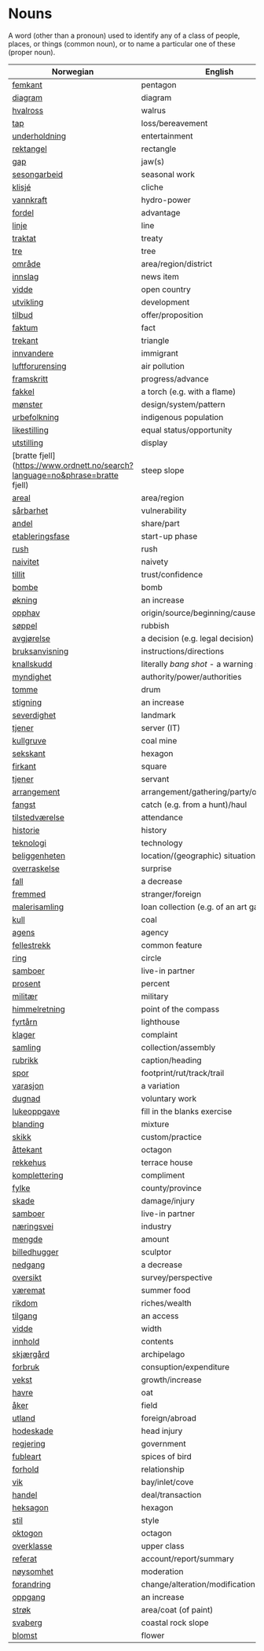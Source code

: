 # Nouns

A word (other than a pronoun) used to identify any of a class of people, places, or things (common noun), or to name a particular one of these (proper noun).

| Norwegian | English | Gender |
| --- | --- | --- |
| [femkant](https://www.ordnett.no/search?language=no&phrase=femkant) | pentagon | m |
| [diagram](https://www.ordnett.no/search?language=no&phrase=diagram) | diagram | i |
| [hvalross](https://www.ordnett.no/search?language=no&phrase=hvalross) | walrus | m |
| [tap](https://www.ordnett.no/search?language=no&phrase=tap) | loss/bereavement | i |
| [underholdning](https://www.ordnett.no/search?language=no&phrase=underholdning) | entertainment | m |
| [rektangel](https://www.ordnett.no/search?language=no&phrase=rektangel) | rectangle | i |
| [gap](https://www.ordnett.no/search?language=no&phrase=gap) | jaw(s) | m |
| [sesongarbeid](https://www.ordnett.no/search?language=no&phrase=sesongarbeid) | seasonal work | i |
| [klisjé](https://www.ordnett.no/search?language=no&phrase=klisjé) | cliche | m |
| [vannkraft](https://www.ordnett.no/search?language=no&phrase=vannkraft) | hydro-power | m |
| [fordel](https://www.ordnett.no/search?language=no&phrase=fordel) | advantage | m |
| [linje](https://www.ordnett.no/search?language=no&phrase=linje) | line | m |
| [traktat](https://www.ordnett.no/search?language=no&phrase=traktat) | treaty | m |
| [tre](https://www.ordnett.no/search?language=no&phrase=tre) | tree | i |
| [område](https://www.ordnett.no/search?language=no&phrase=område) | area/region/district | i |
| [innslag](https://www.ordnett.no/search?language=no&phrase=innslag) | news item | i |
| [vidde](https://www.ordnett.no/search?language=no&phrase=vidde) | open country | m |
| [utvikling](https://www.ordnett.no/search?language=no&phrase=utvikling) | development | m |
| [tilbud](https://www.ordnett.no/search?language=no&phrase=tilbud) | offer/proposition | i |
| [faktum](https://www.ordnett.no/search?language=no&phrase=faktum) | fact | i |
| [trekant](https://www.ordnett.no/search?language=no&phrase=trekant) | triangle | m |
| [innvandere](https://www.ordnett.no/search?language=no&phrase=innvandere) | immigrant | m |
| [luftforurensing](https://www.ordnett.no/search?language=no&phrase=luftforurensing) | air pollution | m |
| [framskritt](https://www.ordnett.no/search?language=no&phrase=framskritt) | progress/advance | i |
| [fakkel](https://www.ordnett.no/search?language=no&phrase=fakkel) | a torch (e.g. with a flame) | m |
| [mønster](https://www.ordnett.no/search?language=no&phrase=mønster) | design/system/pattern | i |
| [urbefolkning](https://www.ordnett.no/search?language=no&phrase=urbefolkning) | indigenous population | m |
| [likestilling](https://www.ordnett.no/search?language=no&phrase=likestilling) | equal status/opportunity | m |
| [utstilling](https://www.ordnett.no/search?language=no&phrase=utstilling) | display | m |
| [bratte fjell](https://www.ordnett.no/search?language=no&phrase=bratte fjell) | steep slope | m |
| [areal](https://www.ordnett.no/search?language=no&phrase=areal) | area/region | i |
| [sårbarhet](https://www.ordnett.no/search?language=no&phrase=sårbarhet) | vulnerability | m |
| [andel](https://www.ordnett.no/search?language=no&phrase=andel) | share/part | m |
| [etableringsfase](https://www.ordnett.no/search?language=no&phrase=etableringsfase) | start-up phase | m |
| [rush](https://www.ordnett.no/search?language=no&phrase=rush) | rush | i |
| [naivitet](https://www.ordnett.no/search?language=no&phrase=naivitet) | naivety | m |
| [tillit](https://www.ordnett.no/search?language=no&phrase=tillit) | trust/confidence | m |
| [bombe](https://www.ordnett.no/search?language=no&phrase=bombe) | bomb | m |
| [økning](https://www.ordnett.no/search?language=no&phrase=økning) | an increase | m |
| [opphav](https://www.ordnett.no/search?language=no&phrase=opphav) | origin/source/beginning/cause | i |
| [søppel](https://www.ordnett.no/search?language=no&phrase=søppel) | rubbish | i |
| [avgjørelse](https://www.ordnett.no/search?language=no&phrase=avgjørelse) | a decision (e.g. legal decision) | m |
| [bruksanvisning](https://www.ordnett.no/search?language=no&phrase=bruksanvisning) | instructions/directions | m |
| [knallskudd](https://www.ordnett.no/search?language=no&phrase=knallskudd) | literally _bang shot_ - a warning shot gun | i |
| [myndighet](https://www.ordnett.no/search?language=no&phrase=myndighet) | authority/power/authorities | m |
| [tomme](https://www.ordnett.no/search?language=no&phrase=tomme) | drum | m |
| [stigning](https://www.ordnett.no/search?language=no&phrase=stigning) | an increase | m |
| [severdighet](https://www.ordnett.no/search?language=no&phrase=severdighet) | landmark | m |
| [tjener](https://www.ordnett.no/search?language=no&phrase=tjener) | server (IT) | m |
| [kullgruve](https://www.ordnett.no/search?language=no&phrase=kullgruve) | coal mine | m |
| [sekskant](https://www.ordnett.no/search?language=no&phrase=sekskant) | hexagon | m |
| [firkant](https://www.ordnett.no/search?language=no&phrase=firkant) | square | m |
| [tjener](https://www.ordnett.no/search?language=no&phrase=tjener) | servant | m |
| [arrangement](https://www.ordnett.no/search?language=no&phrase=arrangement) | arrangement/gathering/party/organisation | i |
| [fangst](https://www.ordnett.no/search?language=no&phrase=fangst) | catch (e.g. from a hunt)/haul | m |
| [tilstedværelse](https://www.ordnett.no/search?language=no&phrase=tilstedværelse) | attendance | i |
| [historie](https://www.ordnett.no/search?language=no&phrase=historie) | history | m/f |
| [teknologi](https://www.ordnett.no/search?language=no&phrase=teknologi) | technology | m |
| [beliggenheten](https://www.ordnett.no/search?language=no&phrase=beliggenheten) | location/(geographic) situation | m/f |
| [overraskelse](https://www.ordnett.no/search?language=no&phrase=overraskelse) | surprise | m |
| [fall](https://www.ordnett.no/search?language=no&phrase=fall) | a decrease | i |
| [fremmed](https://www.ordnett.no/search?language=no&phrase=fremmed) | stranger/foreign | m |
| [malerisamling](https://www.ordnett.no/search?language=no&phrase=malerisamling) | loan collection (e.g. of an art gallery) | m |
| [kull](https://www.ordnett.no/search?language=no&phrase=kull) | coal | i |
| [agens](https://www.ordnett.no/search?language=no&phrase=agens) | agency | m |
| [fellestrekk](https://www.ordnett.no/search?language=no&phrase=fellestrekk) | common feature | i |
| [ring](https://www.ordnett.no/search?language=no&phrase=ring) | circle | m |
| [samboer](https://www.ordnett.no/search?language=no&phrase=samboer) | live-in partner | m |
| [prosent](https://www.ordnett.no/search?language=no&phrase=prosent) | percent | m |
| [militær](https://www.ordnett.no/search?language=no&phrase=militær) | military | m |
| [himmelretning](https://www.ordnett.no/search?language=no&phrase=himmelretning) | point of the compass | m |
| [fyrtårn](https://www.ordnett.no/search?language=no&phrase=fyrtårn) | lighthouse | i |
| [klager](https://www.ordnett.no/search?language=no&phrase=klager) | complaint | m |
| [samling](https://www.ordnett.no/search?language=no&phrase=samling) | collection/assembly | m |
| [rubrikk](https://www.ordnett.no/search?language=no&phrase=rubrikk) | caption/heading | m |
| [spor](https://www.ordnett.no/search?language=no&phrase=spor) | footprint/rut/track/trail | i |
| [varasjon](https://www.ordnett.no/search?language=no&phrase=varasjon) | a variation | m |
| [dugnad](https://www.ordnett.no/search?language=no&phrase=dugnad) | voluntary work | m |
| [lukeoppgave](https://www.ordnett.no/search?language=no&phrase=lukeoppgave) | fill in the blanks exercise | m |
| [blanding](https://www.ordnett.no/search?language=no&phrase=blanding) | mixture | m |
| [skikk](https://www.ordnett.no/search?language=no&phrase=skikk) | custom/practice | m |
| [åttekant](https://www.ordnett.no/search?language=no&phrase=åttekant) | octagon | m |
| [rekkehus](https://www.ordnett.no/search?language=no&phrase=rekkehus) | terrace house | i |
| [komplettering](https://www.ordnett.no/search?language=no&phrase=komplettering) | compliment | m |
| [fylke](https://www.ordnett.no/search?language=no&phrase=fylke) | county/province | i |
| [skade](https://www.ordnett.no/search?language=no&phrase=skade) | damage/injury | m |
| [samboer](https://www.ordnett.no/search?language=no&phrase=samboer) | live-in partner | m |
| [næringsvei](https://www.ordnett.no/search?language=no&phrase=næringsvei) | industry | m |
| [mengde](https://www.ordnett.no/search?language=no&phrase=mengde) | amount | m |
| [billedhugger](https://www.ordnett.no/search?language=no&phrase=billedhugger) | sculptor | m |
| [nedgang](https://www.ordnett.no/search?language=no&phrase=nedgang) | a decrease | m |
| [oversikt](https://www.ordnett.no/search?language=no&phrase=oversikt) | survey/perspective | m |
| [væremat](https://www.ordnett.no/search?language=no&phrase=væremat) | summer food | m |
| [rikdom](https://www.ordnett.no/search?language=no&phrase=rikdom) | riches/wealth | m |
| [tilgang](https://www.ordnett.no/search?language=no&phrase=tilgang) | an access | i |
| [vidde](https://www.ordnett.no/search?language=no&phrase=vidde) | width | m/f |
| [innhold](https://www.ordnett.no/search?language=no&phrase=innhold) | contents | i |
| [skjærgård](https://www.ordnett.no/search?language=no&phrase=skjærgård) | archipelago | m |
| [forbruk](https://www.ordnett.no/search?language=no&phrase=forbruk) | consuption/expenditure | i |
| [vekst](https://www.ordnett.no/search?language=no&phrase=vekst) | growth/increase | m |
| [havre](https://www.ordnett.no/search?language=no&phrase=havre) | oat | m |
| [åker](https://www.ordnett.no/search?language=no&phrase=åker) | field | m |
| [utland](https://www.ordnett.no/search?language=no&phrase=utland) | foreign/abroad | m |
| [hodeskade](https://www.ordnett.no/search?language=no&phrase=hodeskade) | head injury | m |
| [regjering](https://www.ordnett.no/search?language=no&phrase=regjering) | government | m |
| [fubleart](https://www.ordnett.no/search?language=no&phrase=fubleart) | spices of bird | m/f |
| [forhold](https://www.ordnett.no/search?language=no&phrase=forhold) | relationship | i |
| [vik](https://www.ordnett.no/search?language=no&phrase=vik) | bay/inlet/cove | m |
| [handel](https://www.ordnett.no/search?language=no&phrase=handel) | deal/transaction | m |
| [heksagon](https://www.ordnett.no/search?language=no&phrase=heksagon) | hexagon | m |
| [stil](https://www.ordnett.no/search?language=no&phrase=stil) | style | m |
| [oktogon](https://www.ordnett.no/search?language=no&phrase=oktogon) | octagon | m |
| [overklasse](https://www.ordnett.no/search?language=no&phrase=overklasse) | upper class | m |
| [referat](https://www.ordnett.no/search?language=no&phrase=referat) | account/report/summary | i |
| [nøysomhet](https://www.ordnett.no/search?language=no&phrase=nøysomhet) | moderation | m |
| [forandring](https://www.ordnett.no/search?language=no&phrase=forandring) | change/alteration/modification | m |
| [oppgang](https://www.ordnett.no/search?language=no&phrase=oppgang) | an increase | m |
| [strøk](https://www.ordnett.no/search?language=no&phrase=strøk) | area/coat (of paint) | i |
| [svaberg](https://www.ordnett.no/search?language=no&phrase=svaberg) | coastal rock slope | i |
| [blomst](https://www.ordnett.no/search?language=no&phrase=blomst) | flower | m |


